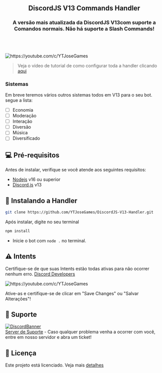 <h2 align="center">DiscordJS V13 Commands Handler</h2>
<h3 align="center">A versão mais atualizada da DiscordJS V13com suporte a Comandos normais. Não há suporte a Slash Commands!</h3>
<br/>
<br/>
<br/>

<img src="https://imgur.com/LvRjHH3.png" alt="https://youtube.com/c/YTJoseGames">

> Veja o vídeo de tutorial de como configurar toda a handler clicando [aqui](https://youtu.be/Ig_PcQO09q4)

### Sistemas

Em breve teremos vários outros sistemas todos em V13 para o seu bot. segue a lista: 

- [ ] Economia
- [ ] Moderação
- [ ] Interação
- [ ] Diversão
- [ ] Música
- [ ] Diversificado

## 💻 Pré-requisitos

Antes de instalar, verifique se você atende aos seguintes requisitos:

* [Nodejs](https://nodejs.org/en/) v16 ou superior
* [Discord.js](https://github.com/discordjs/discord.js/) v13

## 🚀 Instalando a Handler

```bash
git clone https://github.com/YTJoseGames/DiscordJS-V13-Handler.git
```

Após instalar, digite no seu terminal

```bash
npm install
```

- Inicie o bot com `node .` no terminal.

## ⚠ Intents

Certifique-se de que suas Intents estão todas ativas para não ocorrer nenhum erro. [Discord Developers](https://discord.com/developers/applications)

<img src="https://imgur.com/LCXObMt.png" alt="https://youtube.com/c/YTJoseGames">

Ative-as e certifique-se de clicar em "Save Changes" ou "Salvar Alterações"!

## 📃 Suporte

[![DiscordBanner](https://invidget.switchblade.xyz/X9WCYfVs5K)](https://discord.gg/X9WCYfVs5K)
<br/>
[Server de Suporte](https://discord.gg/X9WCYfVs5K) - Caso qualquer problema venha a ocorrer com você, entre em nosso servidor e abra um ticket!

## 📝 Licença

Este projeto está licenciado. Veja mais [detalhes](https://github.com/YTJoseGames/DiscordJS-V13-Handler/blob/main/LICENSE)
